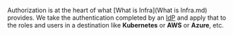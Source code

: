 Authorization is at the heart of what [What is Infra](What is Infra.md) provides. We take the authentication completed by an [IdP](IdP.md) and apply that to the roles and users in a destination like **Kubernetes** or **AWS** or **Azure**, etc.